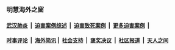 
### 明慧海外之窗

####  [武汉肺炎](indexes/365.md?t=04020200) &nbsp;|&nbsp;  [迫害案例综述](indexes/328.md?t=04020200) &nbsp;|&nbsp; [迫害致死案例](indexes/277.md?t=04020200)  &nbsp;|&nbsp; [更多迫害案例](indexes/81.md?t=04020200)  &nbsp;|&nbsp; 
####  [时事评论](indexes/19.md?t=04020200) &nbsp;|&nbsp; [海外简讯](indexes/245.md?t=04020200)&nbsp;|&nbsp;  [社会支持](indexes/140.md?t=04020200) &nbsp;|&nbsp; [褒奖决议](indexes/282.md?t=04020200) &nbsp;|&nbsp; [社区报道](indexes/91.md?t=04020200)  &nbsp;|&nbsp; [天人之间](indexes/78.md?t=04020200) 

